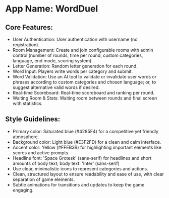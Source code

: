 # **App Name**: WordDuel

## Core Features:

- User Authentication: User authentication with username (no registration).
- Room Management: Create and join configurable rooms with admin control (number of rounds, time per round, custom categories, language, end mode, scoring system).
- Letter Generation: Random letter generation for each round.
- Word Input: Players write words per category and submit.
- Word Validation: Use an AI tool to validate or invalidate user words or phrases according to custom categories and chosen language; or, to suggest alternative valid words if desired.
- Real-time Scoreboard: Real-time scoreboard and ranking per round.
- Waiting Room & Stats: Waiting room between rounds and final screen with statistics.

## Style Guidelines:

- Primary color: Saturated blue (#4285F4) for a competitive yet friendly atmosphere.
- Background color: Light blue (#E3F2FD) for a clean and calm interface.
- Accent color: Yellow (#FFEB3B) for highlighting important elements like scores and active prompts.
- Headline font: 'Space Grotesk' (sans-serif) for headlines and short amounts of body text; body text: 'Inter' (sans-serif)
- Use clear, minimalistic icons to represent categories and actions.
- Clean, structured layout to ensure readability and ease of use, with clear separation of game elements.
- Subtle animations for transitions and updates to keep the game engaging.